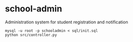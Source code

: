 # school-admin
Administration system for student registration and notification

```
mysql -u root -p schooladmin < sql/init.sql
python src/controller.py
```